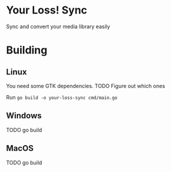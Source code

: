 # Your Loss! Sync
Sync and convert your media library easily

# Building

## Linux

You need some GTK dependencies.
TODO Figure out which ones

Run `go build -o your-loss-sync cmd/main.go`

## Windows

TODO go build

## MacOS

TODO go build


